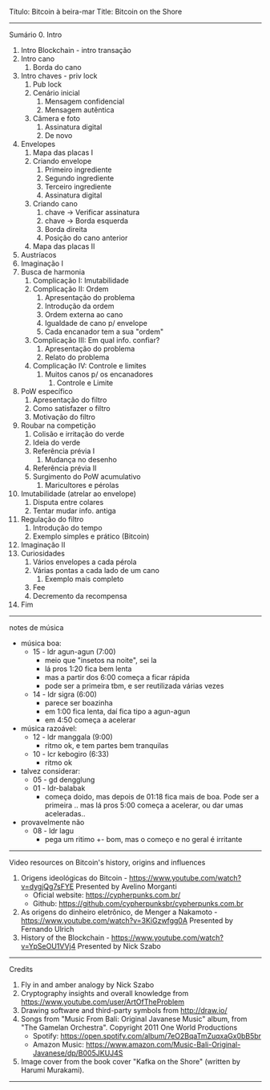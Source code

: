 Título: Bitcoin à beira-mar
Title: Bitcoin on the Shore

------------------------------

Sumário
0. Intro
1. Intro Blockchain - intro transação
2. Intro cano
    1. Borda do cano
3. Intro chaves - priv lock
    1. Pub lock
    2. Cenário inicial
        1. Mensagem confidencial
        2. Mensagem autêntica
    3. Câmera e foto
        1. Assinatura digital
        2. De novo
4. Envelopes
    1. Mapa das placas I
    2. Criando envelope
        1. Primeiro ingrediente
        2. Segundo ingrediente
        3. Terceiro ingrediente
        4. Assinatura digital
    3. Criando cano
        1. chave -> Verificar assinatura
        2. chave -> Borda esquerda
        3. Borda direita
        4. Posição do cano anterior
    4. Mapa das placas II
5. Austríacos
6. Imaginação I
7. Busca de harmonia
    1. Complicação I: Imutabilidade
    2. Complicação II: Ordem
        1. Apresentação do problema
        2. Introdução da ordem
        3. Ordem externa ao cano
        4. Igualdade de cano p/ envelope
        5. Cada encanador tem a sua "ordem"
    3. Complicação III: Em qual info. confiar?
        1. Apresentação do problema
        2. Relato do problema
    4. Complicação IV: Controle e limites
        1. Muitos canos p/ os encanadores
            1. Controle e Limite
8. PoW específico
    1. Apresentação do filtro
    2. Como satisfazer o filtro
    3. Motivação do filtro
9. Roubar na competição
    1. Colisão e irritação do verde
    2. Ideia do verde
    3. Referência prévia I
        1. Mudança no desenho
    4. Referência prévia II
    5. Surgimento do PoW acumulativo
        1. Maricultores e pérolas
10. Imutabilidade (atrelar ao envelope)
    1. Disputa entre colares
    2. Tentar mudar info. antiga
11. Regulação do filtro
    1. Introdução do tempo
    2. Exemplo simples e prático (Bitcoin)
12. Imaginação II
13. Curiosidades
    1. Vários envelopes a cada pérola
    2. Várias pontas a cada lado de um cano
        1. Exemplo mais completo
    3. Fee
    4. Decremento da recompensa
14. Fim



--------
notes de música
- música boa: 
    - 15 - ldr agun-agun (7:00)
        - meio que "insetos na noite", sei la
        - lá pros 1:20 fica bem lenta
        - mas a partir dos 6:00 começa a ficar rápida
        - pode ser a primeira tbm, e ser reutilizada várias vezes
    - 14 - ldr sigra (6:00)
        - parece ser boazinha
        - em 1:00 fica lenta, daí fica tipo a agun-agun
        - em 4:50 começa a acelerar
- música razoável: 
    - 12 - ldr manggala (9:00)
        - ritmo ok, e tem partes bem tranquilas
    - 10 - lcr kebogiro (6:33)
        - ritmo ok
- talvez considerar:
    - 05 - gd dengglung
    - 01 - ldr-balabak
        - começa doido, mas depois de 01:18 fica mais de boa. Pode ser a primeira
        .. mas lá pros 5:00 começa a acelerar, ou dar umas aceleradas..
- provavelmente não
    - 08 - ldr lagu
        - pega um ritimo +- bom, 
          mas o começo e no geral é irritante


------------------------------

Video resources on Bitcoin's history, origins and influences
1. Origens ideológicas do Bitcoin - https://www.youtube.com/watch?v=dygjQg7sFYE
    Presented by Avelino Morganti
    - Oficial website: https://cypherpunks.com.br/ 
    - Github: https://github.com/cypherpunksbr/cypherpunks.com.br
2. As origens do dinheiro eletrônico, de Menger a Nakamoto - https://www.youtube.com/watch?v=3KiGzwfgg0A
    Presented by Fernando Ulrich
3. History of the Blockchain - https://www.youtube.com/watch?v=YpSeOU1VVj4
    Presented by Nick Szabo

------------------------------

Credits
1. Fly in and amber analogy by Nick Szabo
2. Cryptography insights and overall knowledge from https://www.youtube.com/user/ArtOfTheProblem
3. Drawing software and third-party symbols from http://draw.io/
4. Songs from "Music From Bali: Original Javanese Music" album, from "The Gamelan Orchestra".
    Copyright 2011 One World Productions
    - Spotify: https://open.spotify.com/album/7eO2BqaTmZuqxaGx0bB5br
    - Amazon Music: https://www.amazon.com/Music-Bali-Original-Javanese/dp/B005JKUJ4S
5. Image cover from the book cover "Kafka on the Shore" (written by Harumi Murakami).

------------------------------